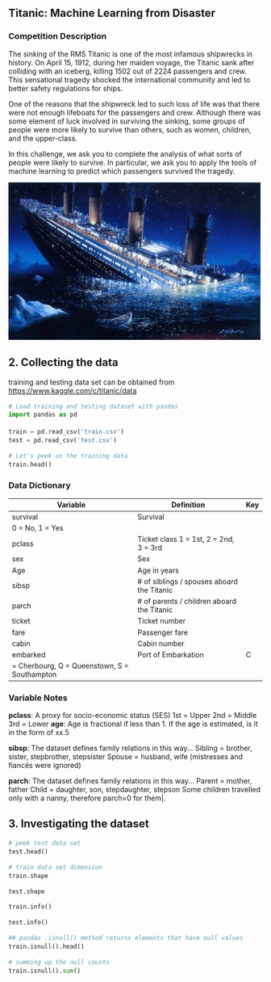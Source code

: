 ## Titanic: Machine Learning from Disaster

### Competition Description

The
sinking of the RMS Titanic is one of the most infamous shipwrecks in history.
On April 15, 1912, during her maiden voyage, the Titanic sank after colliding
with an iceberg, killing 1502 out of 2224 passengers and crew. This sensational
tragedy shocked the international community and led to better safety regulations
for ships.

One of the reasons that the shipwreck led to such loss of life was
that there were not enough lifeboats for the passengers and crew. Although there
was some element of luck involved in surviving the sinking, some groups of
people were more likely to survive than others, such as women, children, and the
upper-class.

In this challenge, we ask you to complete the analysis of what
sorts of people were likely to survive. In particular, we ask you to apply the
tools of machine learning to predict which passengers survived the tragedy.

<img src="images/titanic-sinking.jpg" height="auto" width="auto"></img>

## 2. Collecting the data

training and testing data set can be obtained from
https://www.kaggle.com/c/titanic/data

```python
# Load training and testing dataset with pandas
import pandas as pd

train = pd.read_csv('train.csv')
test = pd.read_csv('test.csv')
```

```python
# Let's peek on the training data
train.head()
```

### Data Dictionary

|Variable|Definition|Key|
|---|---|---|
|survival|Survival
|0 = No, 1 = Yes|
|pclass	|Ticket class	1 = 1st, 2 = 2nd, 3 = 3rd|
|sex	|Sex	||
|Age	|Age in years	||
|sibsp	|# of siblings / spouses aboard the Titanic	||
|parch	|# of parents / children aboard the Titanic	||
|ticket	|Ticket number	||
|fare	|Passenger fare	||
|cabin	|Cabin number	||
|embarked|Port of Embarkation|C
= Cherbourg, Q = Queenstown, S = Southampton|

### Variable Notes
**pclass**: A
proxy for socio-economic status (SES)
1st = Upper
2nd = Middle
3rd = Lower
**age**: Age is fractional if less than 1. If the age is estimated, is it in the
form of xx.5

**sibsp**: The dataset defines family relations in this way...
Sibling = brother, sister, stepbrother, stepsister
Spouse = husband, wife
(mistresses and fiancés were ignored)

**parch**: The dataset defines family
relations in this way...
Parent = mother, father
Child = daughter, son,
stepdaughter, stepson
Some children travelled only with a nanny, therefore
parch=0 for them|.


## 3. Investigating the dataset

```python
# peek test data set
test.head()
```

```python
# train data set dimension
train.shape
```

```python
test.shape
```

```python
train.info()
```

```python
test.info()
```

```python
## pandas .isnull() method returns elements that have null values
train.isnull().head()
```

```python
# summing up the null counts
train.isnull().sum()
```

```python

```
